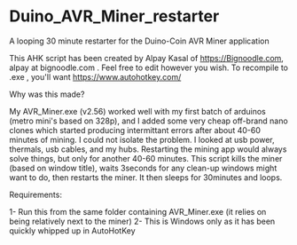 # Duino_AVR_Miner_restarter
A looping 30 minute restarter for the Duino-Coin AVR Miner application

This AHK script has been created by Alpay Kasal of https://Bignoodle.com, alpay at bignoodle.com .
Feel free to edit however you wish. To recompile to .exe , you'll want https://www.autohotkey.com/

Why was this made?

My AVR_Miner.exe (v2.56) worked well with my first batch of arduinos (metro mini's based
on 328p), and I added some very cheap off-brand nano clones which started producing
intermittant errors after about 40-60 minutes of mining. I could not isolate the problem. I looked
at usb power, thermals, usb cables, and my hubs. Restarting the mining app would always solve
things, but only for another 40-60 minutes. This script kills the miner (based on window title),
waits 3seconds for any clean-up windows might want to do, then restarts the miner. It then
sleeps for 30minutes and loops.

Requirements:

1- Run this from the same folder containing AVR_Miner.exe (it relies on being relatively next to the miner)
2- This is Windows only as it has been quickly whipped up in AutoHotKey
